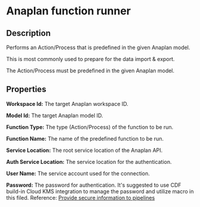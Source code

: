 # Anaplan function runner

 Description
 -----------
 Performs an Action/Process that is predefined in the given Anaplan model.

 This is most commonly used to prepare for the data import & export.

 The Action/Process must be predefined in the given Anaplan model.

 Properties
 ----------
 **Workspace Id:** The target Anaplan workspace ID.
 
 **Model Id:** The target Anaplan model ID.

 **Function Type:** The type (Action/Process) of the function to be run. 

 **Function Name:** The name of the predefined function to be run.

 **Service Location:** The root service location of the Anaplan API.
 
 **Auth Service Location:** The service location for the authentication.

 **User Name:** The service account used for the connection.

 **Password:** The password for authentication. It's suggested to use CDF build-in Cloud KMS integration 
 to manage the password and utilize macro in this filed. 
 Reference: [Provide secure information to pipelines](https://datafusion.atlassian.net/wiki/spaces/KB/pages/32276556/Provide+secure+information+to+pipelines)
